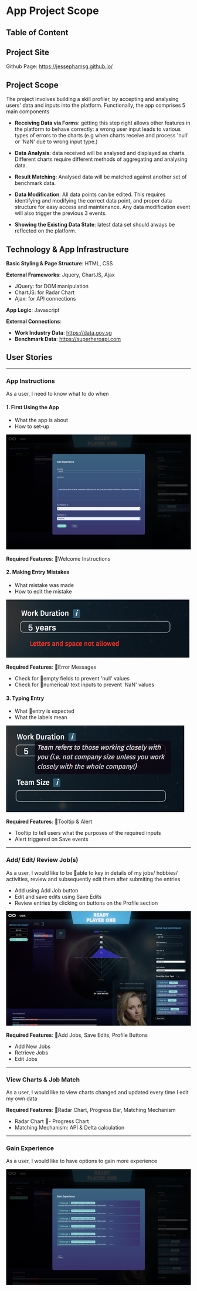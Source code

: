 # App Project Scope

## Table of Content

## Project Site
Github Page: https://jessephamsg.github.io/

## Project Scope
The project involves building a skill profiler, by accepting and analysing users' data and inputs into the platform. Functionally, the app comprises 5 main components

- **Receiving Data via Forms**: getting this step right allows other features in the platform to behave correctly: a wrong user input leads to various types of errors to the charts (e.g when charts receive and process 'null' or 'NaN' due to wrong input type.)

- **Data Analysis**: data received will be analysed and displayed as charts. Different charts require different methods of aggregating and analysing data.

- **Result Matching**: Analysed data will be matched against another set of benchmark data.

- **Data Modification**: All data points can be edited. This requires identifying and modifying the correct data point, and proper data structure for easy access and maintenance. Any data modification event will also trigger the previous 3 events.

- **Showing the Existing Data State**: latest data set should always be reflected on the platform.


## Technology & App Infrastructure

**Basic Styling & Page Structure**: HTML, CSS

**External Frameworks**: Jquery, ChartJS, Ajax

- JQuery: for DOM manipulation
- ChartJS: for Radar Chart
- Ajax: for API connections

**App Logic**: Javascript

**External Connections**: 
- **Work Industry Data**: https://data.gov.sg
- **Benchmark Data**: https://superheroapi.com

## User Stories

----------------------------
### App Instructions
As a user, I need to know what to do when

#### 1. First Using the App
- What the app is about
- How to set-up 

![Wireframes](https://github.com/jessephamsg/jessephamsg.github.io/blob/master/Wireframes/instructions.png)

**Required Features**: Welcome Instructions 

#### 2. Making Entry Mistakes
- What mistake was made
- How to edit the mistake

![Wireframes](https://github.com/jessephamsg/jessephamsg.github.io/blob/master/Wireframes/error-msg.png)

**Required Features**: Error Messages
- Check for empty fields to prevent 'null' values
- Check for numerical/ text inputs to prevent 'NaN' values 

#### 3. Typing Entry 
- What entry is expected
- What the labels mean

![Wireframes](https://github.com/jessephamsg/jessephamsg.github.io/blob/master/Wireframes/tooltip.png)

**Required Features**: Tooltip & Alert
- Tooltip to tell users what the purposes of the required inputs
- Alert triggered on Save events 

----------------------------

### Add/ Edit/ Review Job(s)
As a user, I would like to be able to key in details of my jobs/ hobbies/ activities, review and subsequently edit them after submiting the entries
- Add using Add Job button
- Edit and save edits using Save Edits
- Review entries by clicking on buttons on the Profile section

![Wireframes](https://github.com/jessephamsg/jessephamsg.github.io/blob/master/Wireframes/main-page.png)

**Required Features**: Add Jobs, Save Edits, Profile Buttons 
- Add New Jobs
- Retrieve Jobs
- Edit Jobs

----------------------------

### View Charts & Job Match
As a user, I would like to view charts changed and updated every time I edit my own data

**Required Features**: Radar Chart, Progress Bar, Matching Mechanism
- Radar Chart
- Progress Chart
- Matching Mechanism: API & Delta calculation

----------------------------

### Gain Experience
As a user, I would like to have options to gain more experience

![Wireframes](https://github.com/jessephamsg/jessephamsg.github.io/blob/master/Wireframes/gain-exp.png)

